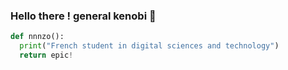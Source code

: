 ### Hello there ! general kenobi 👋
```python
def nnnzo():
  print("French student in digital sciences and technology")
  return epic!
``` 
